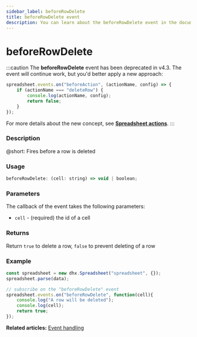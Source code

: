 ```yaml
---
sidebar_label: beforeRowDelete
title: beforeRowDelete event
description: You can learn about the beforeRowDelete event in the documentation of the DHTMLX JavaScript Spreadsheet library. Browse developer guides and API reference, try out code examples and live demos, and download a free 30-day evaluation version of DHTMLX Spreadsheet.
---
```


# beforeRowDelete

:::caution
The **beforeRowDelete** event has been deprecated in v4.3. The event will continue work, but you'd better apply a new approach:

~~~jsx
spreadsheet.events.on("beforeAction", (actionName, config) => {
    if (actionName === "deleteRow") {
        console.log(actionName, config);
        return false;
    }
});
~~~

For more details about the new concept, see **[Spreadsheet actions](api/overview/actions_overview.md)**. 
:::

### Description

@short: Fires before a row is deleted

### Usage

~~~jsx
beforeRowDelete: (cell: string) => void | boolean;
~~~

### Parameters

The callback of the event takes the following parameters:

- `cell` - (required) the id of a cell

### Returns

Return `true` to delete a row, `false` to prevent deleting of a row

### Example

~~~jsx {5-9}
const spreadsheet = new dhx.Spreadsheet("spreadsheet", {});
spreadsheet.parse(data);

// subscribe on the "beforeRowDelete" event
spreadsheet.events.on("beforeRowDelete", function(cell){
    console.log("A row will be deleted");
    console.log(cell);
    return true;
});
~~~

**Related articles:** [Event handling](handling_events.md)